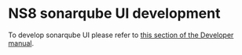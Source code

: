 # NS8 sonarqube UI development

To develop sonarqube UI please refer to [this section of the Developer manual](https://nethserver.github.io/ns8-core/ui/modules/#module-ui-development).
